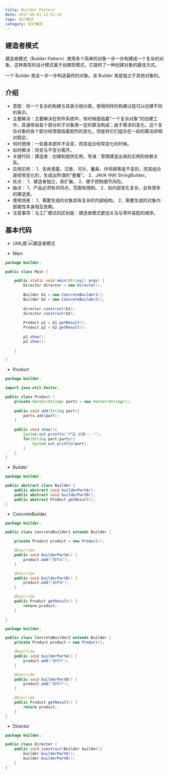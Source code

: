 ```yaml
---
title: Builder Pattern
date: 2017-06-01 12:51:19
tags: 设计模式
category: 设计模式
---
```

## 建造者模式
建造者模式（Builder Pattern）使用多个简单的对象一步一步构建成一个复杂的对象。这种类型的设计模式属于创建型模式，它提供了一种创建对象的最佳方式。

一个 Builder 类会一步一步构造最终的对象。该 Builder 类是独立于其他对象的。

## 介绍
* 意图：将一个复杂的构建与其表示相分离，使得同样的构建过程可以创建不同的表示。
* 主要解决：主要解决在软件系统中，有时候面临着"一个复杂对象"的创建工作，其通常由各个部分的子对象用一定的算法构成；由于需求的变化，这个复杂对象的各个部分经常面临着剧烈的变化，但是将它们组合在一起的算法却相对稳定。
* 何时使用：一些基本部件不会变，而其组合经常变化的时候。
* 如何解决：将变与不变分离开。
* 关键代码：建造者：创建和提供实例，导演：管理建造出来的实例的依赖关系。
* 应用实例： 1、去肯德基，汉堡、可乐、薯条、炸鸡翅等是不变的，而其组合是经常变化的，生成出所谓的"套餐"。 2、JAVA 中的 StringBuilder。
* 优点： 1、建造者独立，易扩展。 2、便于控制细节风险。
* 缺点： 1、产品必须有共同点，范围有限制。 2、如内部变化复杂，会有很多的建造类。
* 使用场景： 1、需要生成的对象具有复杂的内部结构。 2、需要生成的对象内部属性本身相互依赖。
* 注意事项：与工厂模式的区别是：建造者模式更加关注与零件装配的顺序。
## 基本代码
* UML图
![建造者模式](Builder.png)

* Main
```java
package builder;

public class Main {

	public static void main(String[] args) {
		Director director = new Director();
		
		Builder b1 = new ConcreteBuilder1();
		Builder b2 = new ConcreteBuilder2();
		
		director.construct(b1);
		director.construct(b2);
		
		Product p1 = b1.getResult();
		Product p2 = b2.getResult();
		
		p1.show();
		p2.show();
		
	}

}
```

* Product
```java
package builder;

import java.util.Vector;

public class Product {
	private Vector<String> parts = new Vector<String>();
	
	public void add(String part){
		parts.add(part);
	}
	
	public void show(){
		System.out.println("产品 创建----");
		for(String part:parts){
			System.out.println(part);
		}
	}
}
```

* Builder
```java
package builder;

public abstract class Builder {
	public abstract void builderPartA();
	public abstract void builderPartB();
	public abstract Product getResult();
}
```

* ConcreteBuilder
```java
package builder;

public class ConcreteBuilder1 extends Builder {

	private Product product = new Product();

	@Override
	public void builderPartA() {
		product.add("部件A");
	}

	@Override
	public void builderPartB() {
		product.add("部件B");
	}

	@Override
	public Product getResult() {
		return product;
	}

}

package builder;

public class ConcreteBuilder2 extends Builder {
	private Product product = new Product();

	@Override
	public void builderPartA() {
		product.add("部件X");
	}

	@Override
	public void builderPartB() {
		product.add("部件Y");
	}

	@Override
	public Product getResult() {
		return product;
	}
}

```

* Director
```java
package builder;

public class Director {
	public void construct(Builder builder){
		builder.builderPartA();
		builder.builderPartB();
	}
}
```
